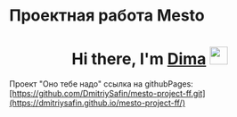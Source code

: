 # Проектная работа Mesto
<h1 align="center">Hi there, I'm <a href="https://vk.com/id219126543" target="_blank">Dima</a> 
<img src="https://github.com/blackcater/blackcater/raw/main/images/Hi.gif" height="32"/></h1>
Проект "Оно тебе надо"
ссылка на githubPages:  <a href="[https://github.com/DmitriySafin/mesto-project-ff.git](https://dmitriysafin.github.io/mesto-project-ff/)" target="_blank">[https://github.com/DmitriySafin/mesto-project-ff.git](https://dmitriysafin.github.io/mesto-project-ff/)</a> 
